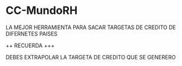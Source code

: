 # CC-MundoRH

LA MEJOR HERRAMIENTA PARA SACAR TARGETAS DE CREDITO DE DIFERNETES PAISES

++ RECUERDA +++

DEBES EXTRAPOLAR LA TARGETA DE CREDITO QUE SE GENERERO

